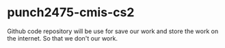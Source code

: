 # punch2475-cmis-cs2
Github code repository will be use for save our work and store the work on the internet. So that we don't our work. 

